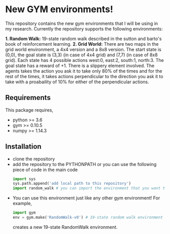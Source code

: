 # New GYM environments!
This repository contains the new gym environments that I will be using in my research.
Currently the repository supports the following environments:

**1. Random Walk:** 19-state random walk described in the sutton and barto's book of reinforcement learning.
**2. Grid World:** There are two maps in the grid world environment, a 4x4 version and a 8x8 version. The start state is (0,0), the goal state is (3,3) (in case of 4x4 grid) and (7,7) (in case of 8x8 grid). Each state has 4 possible actions west:0, east:2, south:1, north:3. The goal state has a reward of +1. There is a slippery element involved. The agents takes the action you ask it to take only 80% of the times and for the rest of the times, it takes actions perpendicular to the direction you ask it to take with a proabaility of 10% for either of the perpendicular actions.
   
## Requirements
This package requires,
* python >= 3.6
* gym >= 0.10.5
* numpy >= 1.14.3

## Installation
* clone the repository
* add the repository to the PYTHONPATH or you can use the following piece of code in the main code
  ```python
  import sys
  sys.path.append('add local path to this repository')
  import random_walk # you can import the environment that you want to import
  ```
* You can use this environment just like any other gym environment! For example,
  ```python
  import gym
  env = gym.make('RandomWalk-v0') # 19-state random walk environment is created.
  ```
  creates a new 19-state RandomWalk environment.
